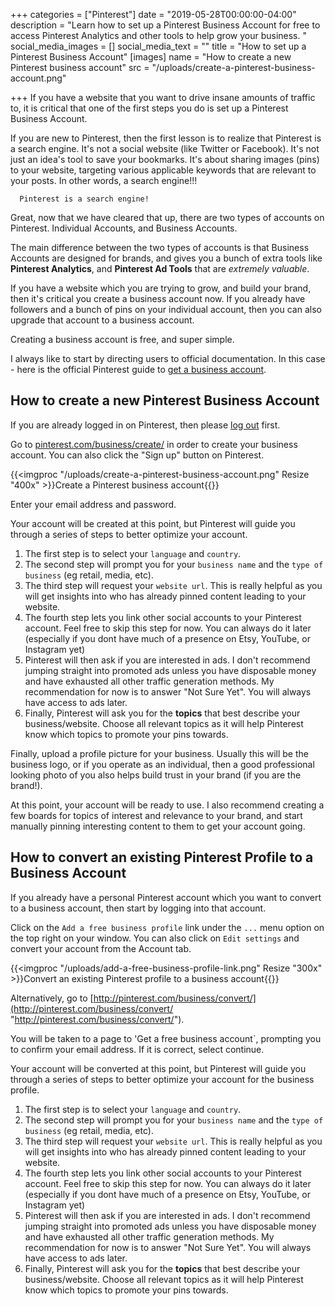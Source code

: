 +++
categories = ["Pinterest"]
date = "2019-05-28T00:00:00-04:00"
description = "Learn how to set up a Pinterest Business Account for free to access Pinterest Analytics and other tools to help grow your business.  "
social_media_images = []
social_media_text = ""
title = "How to set up a Pinterest Business Account"
[images]
name = "How to create a new Pinterest business account"
src = "/uploads/create-a-pinterest-business-account.png"

+++
If you have a website that you want to drive insane amounts of traffic to, it is critical that one of the first steps you do is set up a Pinterest Business Account.

If you are new to Pinterest, then the first lesson is to realize that Pinterest is a search engine.  It's not a social website (like Twitter or Facebook).  It's not just an idea's tool to save your bookmarks.  It's about sharing images (pins) to your website, targeting various applicable keywords that are relevant to your posts.  In other words, a search engine!!!

      Pinterest is a search engine!

Great, now that we have cleared that up, there are two types of accounts on Pinterest.  Individual Accounts, and Business Accounts.

The main difference between the two types of accounts is that Business Accounts are designed for brands, and gives you a bunch of extra tools like **Pinterest Analytics**, and **Pinterest Ad Tools** that are _extremely valuable_.

If you have a website which you are trying to grow, and build your brand, then it's critical you create a business account now.  If you already have followers and a bunch of pins on your individual account, then you can also upgrade that account to a business account.

Creating a business account is free, and super simple.

I always like to start by directing users to official documentation.  In this case - here is the official Pinterest guide to [get a business account](https://help.pinterest.com/en/business/article/get-a-business-account "Get a business account").

## How to create a new Pinterest Business Account

If you are already logged in on Pinterest, then please [log out](https://pinterest.com/logout "Log out of Pinterest") first.

Go to [pinterest.com/business/create/](http://pinterest.com/business/create/) in order to create your business account. You can also click the "Sign up" button on Pinterest.  
     
   {{<imgproc "/uploads/create-a-pinterest-business-account.png" Resize "400x" >}}Create a Pinterest business account{{</imgproc>}} 

Enter your email address and password.

Your account will be created at this point, but Pinterest will guide you through a series of steps to better optimize your account.
   
   1. The first step is to select your `language` and `country`.
   2. The second step will prompt you for your `business name` and the `type of business` (eg retail, media, etc).
   3. The third step will request your `website url`.  This is really helpful as you will get insights into who has already pinned content leading to your website.
   4. The fourth step lets you link other social accounts to your Pinterest account.  Feel free to skip this step for now.  You can always do it later (especially if you dont have much of a presence on Etsy, YouTube, or Instagram yet)
   5. Pinterest will then ask if you are interested in ads.  I don't recommend jumping straight into promoted ads unless you have disposable money and have exhausted all other traffic generation methods.  My recommendation for now is to answer "Not Sure Yet".  You will always have access to ads later.
   6. Finally, Pinterest will ask you for the **topics** that best describe your business/website.  Choose all relevant topics as it will help Pinterest know which topics to promote your pins towards.

Finally, upload a profile picture for your business.  Usually this will be the business logo, or if you operate as an individual, then a good professional looking photo of you also helps build trust in your brand (if you are the brand!).

At this point, your account will be ready to use.  I also recommend creating a few boards for topics of interest and relevance to your brand, and start manually pinning interesting content to them to get your account going.

## How to convert an existing Pinterest Profile to a Business Account

If you already have a personal Pinterest account which you want to convert to a business account, then start by logging into that account.

Click on the `Add a free business profile` link under the `...` menu option on the top right on your window.  You can also click on `Edit settings` and convert your account from the Account tab.

     
   {{<imgproc "/uploads/add-a-free-business-profile-link.png" Resize "300x" >}}Convert an existing Pinterest profile to a business account{{</imgproc>}}   
     
   Alternatively, go to [http://pinterest.com/business/convert/](http://pinterest.com/business/convert/ "http://pinterest.com/business/convert/").

You will be taken to a page to 'Get a free business account\`, prompting you to confirm your email address.  If it is correct, select continue.

Your account will be converted at this point, but Pinterest will guide you through a series of steps to better optimize your account for the business profile.
  
   1. The first step is to select your `language` and `country`.
   2. The second step will prompt you for your `business name` and the `type of business` (eg retail, media, etc).
   3. The third step will request your `website url`.  This is really helpful as you will get insights into who has already pinned content leading to your website.
   4. The fourth step lets you link other social accounts to your Pinterest account.  Feel free to skip this step for now.  You can always do it later (especially if you dont have much of a presence on Etsy, YouTube, or Instagram yet)
   5. Pinterest will then ask if you are interested in ads.  I don't recommend jumping straight into promoted ads unless you have disposable money and have exhausted all other traffic generation methods.  My recommendation for now is to answer "Not Sure Yet".  You will always have access to ads later.
   6. Finally, Pinterest will ask you for the **topics** that best describe your business/website.  Choose all relevant topics as it will help Pinterest know which topics to promote your pins towards.